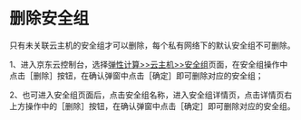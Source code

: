 # **删除安全组**

只有未关联云主机的安全组才可以删除，每个私有网络下的默认安全组不可删除。

1、进入京东云控制台，选择[弹性计算>>云主机>>安全组](http://console.jdcloud.com/host/netSecurity/list)页面，在安全组操作中点击［删除］按钮，在确认弹窗中点击［确定］即可删除对应的安全组；

2、也可进入安全组页面后，点击安全组名称，进入安全组详情页，点击详情页右上方操作中的［删除］按钮，在确认弹窗中点击［确定］即可删除对应的安全组。